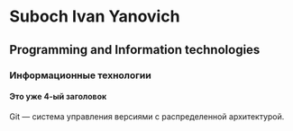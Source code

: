 # Suboch Ivan Yanovich
## Programming and Information technologies
### Информационные технологии
#### Это уже 4-ый заголовок
Git — система управления версиями с распределенной архитектурой.
